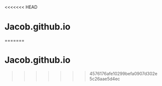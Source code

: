<<<<<<< HEAD
# Jacob.github.io
=======
# Jacob.github.io
>>>>>>> 4576176afe10299befa0907d302e5c26aae5d4ec
